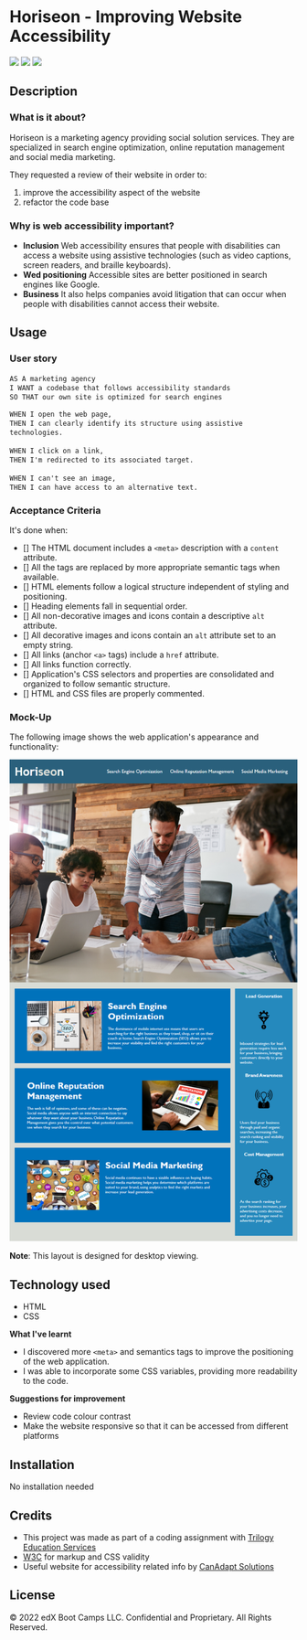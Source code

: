 
# Horiseon - Improving Website Accessibility  
![](https://img.shields.io/badge/html-HTML5-orange?logo=html5)
![](https://img.shields.io/badge/css-CSS3-%231572B6)
![](https://img.shields.io/w3c-validation/html?style=plastic&targetUrl=https%3A%2F%2Fsenseilein.github.io%2Fchallenge1-horiseon%2F)

## Description

### What is it about?
Horiseon is a marketing agency providing social solution services. They are specialized in search engine optimization, online reputation management and social media marketing.

They requested a review of their website in order to:
1. improve the accessibility aspect of the website
2. refactor the code base

### Why is web accessibility important?

- **Inclusion** Web accessibility ensures that people with disabilities can access a website using assistive technologies (such as video captions, screen readers, and braille keyboards).   
- **Wed positioning** Accessible sites are better positioned in search engines like Google.   
- **Business** It also helps companies avoid litigation that can occur when people with disabilities cannot access their website.

## Usage

### User story

```
AS A marketing agency  
I WANT a codebase that follows accessibility standards   
SO THAT our own site is optimized for search engines
```

```
WHEN I open the web page,   
THEN I can clearly identify its structure using assistive technologies. 

WHEN I click on a link,  
THEN I'm redirected to its associated target.

WHEN I can't see an image,  
THEN I can have access to an alternative text.

```

### Acceptance Criteria
It's done when:  
- [] The HTML document includes a `<meta>` description with a `content` attribute.  
- [] All the tags are replaced by more appropriate semantic tags when available.  
- [] HTML elements follow a logical structure independent of styling and positioning.  
- [] Heading elements fall in sequential order.  
- [] All non-decorative images and icons contain a descriptive `alt` attribute.  
- [] All decorative images and icons contain an `alt` attribute set to an empty string.  
- [] All links (anchor `<a>` tags) include a `href` attribute.  
- [] All links function correctly.  
- [] Application's CSS selectors and properties are consolidated and organized to follow semantic structure.  
- [] HTML and CSS files are properly commented.  

### Mock-Up
The following image shows the web application's appearance and functionality:

![The Horiseon webpage includes a navigation bar, a header image, and cards with text and images at the bottom of the page.](Assets/01-html-css-git-challenge-demo.png)
 
**Note**: This layout is designed for desktop viewing.

## Technology used
- HTML  
- CSS

**What I've learnt**
- I discovered more `<meta>` and semantics tags to improve the positioning of the web application.  
- I was able to incorporate some CSS variables, providing more readability to the code.

**Suggestions for improvement**
- Review code colour contrast  
- Make the website responsive so that it can be accessed from different platforms

## Installation
No installation needed

## Credits
- This project was made as part of a coding assignment with [Trilogy Education Services](https://skillsforlife.edx.org/?utm_source=govuk)   
- [W3C](https://validator.w3.org/) for markup and CSS validity  
- Useful website for accessibility related info by [CanAdapt Solutions](https://www.davidmacd.com/blog/alternate-text-for-css-background-images.html)

## License 
© 2022 edX Boot Camps LLC. Confidential and Proprietary. All Rights Reserved.
